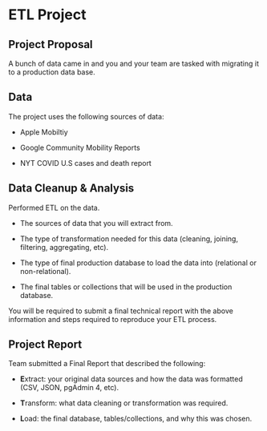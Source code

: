 # ETL Project


## Project Proposal

A bunch of data came in and you and your team are tasked with migrating it to a production data base.

## Data

The project uses the following sources of data:

* Apple Mobiltiy

* Google Community Mobility Reports

* NYT COVID U.S cases and death report


## Data Cleanup & Analysis

Performed ETL on the data. 

* The sources of data that you will extract from.

* The type of transformation needed for this data (cleaning, joining, filtering, aggregating, etc).

* The type of final production database to load the data into (relational or non-relational).

* The final tables or collections that will be used in the production database.

You will be required to submit a final technical report with the above information and steps required to reproduce your ETL process.

## Project Report

Team submitted a Final Report that described the following:

* **E**xtract: your original data sources and how the data was formatted (CSV, JSON, pgAdmin 4, etc).

* **T**ransform: what data cleaning or transformation was required.

* **L**oad: the final database, tables/collections, and why this was chosen.

